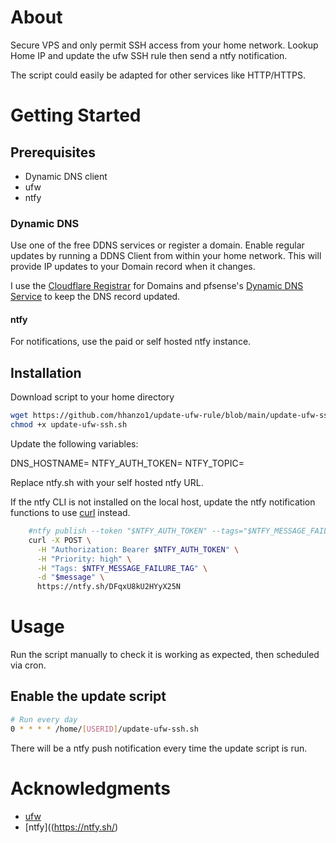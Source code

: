 # About
Secure VPS and only permit SSH access from your home network.
Lookup Home IP and update the ufw SSH rule then send a ntfy notification.

The script could easily be adapted for other services like HTTP/HTTPS.
# Getting Started
## Prerequisites
* Dynamic DNS client
* ufw
* ntfy 
### Dynamic DNS
Use one of the free DDNS services or register a domain.  Enable regular updates by running a DDNS Client from within your home network.  This will provide IP updates to your Domain record when it changes.

I use the [Cloudflare Registrar](https://www.cloudflare.com/en-au/products/registrar/) for Domains and pfsense's [Dynamic DNS Service](https://docs.netgate.com/pfsense/en/latest/services/dyndns/index.html) to keep the DNS record updated.
#### ntfy
For notifications, use the paid or self hosted ntfy instance.
## Installation
Download script to your home directory
```bash
wget https://github.com/hhanzo1/update-ufw-rule/blob/main/update-ufw-ssh.sh
chmod +x update-ufw-ssh.sh
```

Update the following variables:

DNS_HOSTNAME=
NTFY_AUTH_TOKEN=
NTFY_TOPIC=

Replace ntfy.sh with your self hosted ntfy URL.

If the ntfy CLI is not installed on the local host, update the ntfy notification functions to use [curl](https://docs.ntfy.sh/publish/#__tabbed_1_1) instead.

```bash
    #ntfy publish --token "$NTFY_AUTH_TOKEN" --tags="$NTFY_MESSAGE_FAILURE_TAG" "ntfy.sh/$NTFY_TOPIC" "$message"
    curl -X POST \
      -H "Authorization: Bearer $NTFY_AUTH_TOKEN" \
      -H "Priority: high" \
      -H "Tags: $NTFY_MESSAGE_FAILURE_TAG" \
      -d "$message" \
      https://ntfy.sh/DFqxU8kU2HYyX25N
```
# Usage
Run the script manually to check it is working as expected, then scheduled via cron.
## Enable the update script
```bash
# Run every day
0 * * * * /home/[USERID]/update-ufw-ssh.sh
```
There will be a ntfy push notification every time the update script is run.
# Acknowledgments
* [ufw](https://manpages.ubuntu.com/manpages/jammy/en/man8/ufw.8.html)
* [ntfy]((https://ntfy.sh/)
